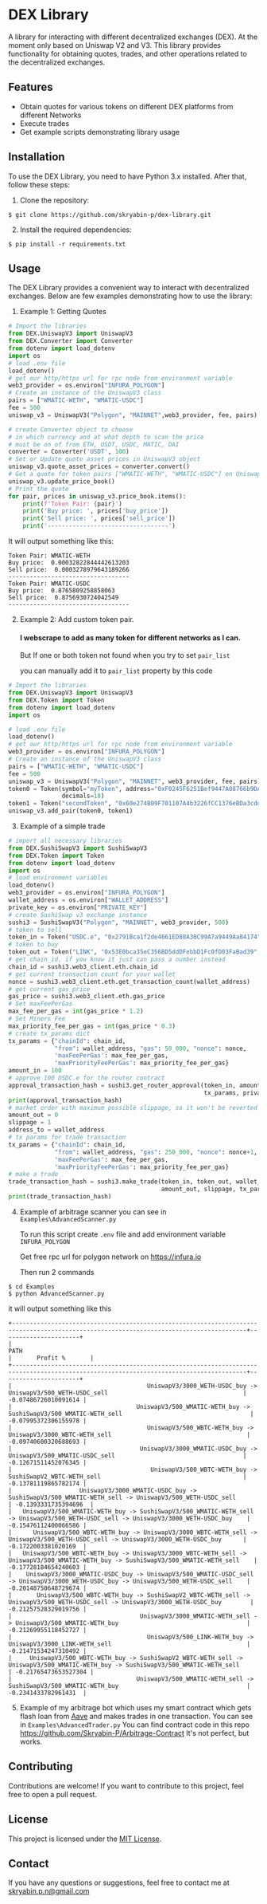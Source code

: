 # DEX Library

A library for interacting with different decentralized exchanges (DEX).
At the moment only based on Uniswap V2 and V3. 
This library provides functionality for obtaining quotes,
trades, and other operations related to the decentralized exchanges.

## Features

- Obtain quotes for various tokens on different DEX platforms from different Networks
- Execute trades
- Get example scripts demonstrating library usage

## Installation

To use the DEX Library, you need to have Python 3.x installed. After that, follow these steps:

1. Clone the repository:

```
$ git clone https://github.com/skryabin-p/dex-library.git
```

2. Install the required dependencies:

```
$ pip install -r requirements.txt
```

## Usage

The DEX Library provides a convenient way to interact with decentralized exchanges. Below are few examples demonstrating how to use the library:

1. Example 1: Getting Quotes

```python
# Import the libraries
from DEX.UniswapV3 import UniswapV3
from DEX.Converter import Converter
from dotenv import load_dotenv
import os
# load .env file
load_dotenv()
# get our http/https url for rpc node from environment variable
web3_provider = os.environ["INFURA_POLYGON"]
# Create an instance of the UniswapV3 class
pairs = ["WMATIC-WETH", "WMATIC-USDC"]
fee = 500
uniswap_v3 = UniswapV3("Polygon", "MAINNET",web3_provider, fee, pairs)

# create Converter object to choose 
# in which currency and at what depth to scan the price
# must be on of from ETH, USDT, USDC, MATIC, DAI
converter = Converter('USDT', 100)
# Set or Update quote asset prices in UniswapV3 object
uniswap_v3.quote_asset_prices = converter.convert()
# Get a quote for token pairs ["WMATIC-WETH", "WMATIC-USDC"] on Uniswap V3
uniswap_v3.update_price_book()
# Print the quote
for pair, prices in uniswap_v3.price_book.items():
    print(f'Token Pair: {pair}')
    print('Buy price: ', prices['buy_price'])
    print('Sell price: ', prices['sell_price'])
    print('----------------------------------')
```
It will output something like this: 
```
Token Pair: WMATIC-WETH
Buy price:  0.00032822844442613203
Sell price:  0.0003278979643189266
----------------------------------
Token Pair: WMATIC-USDC
Buy price:  0.8765809258858063
Sell price:  0.8756930724042549
----------------------------------
```


2. Example 2: Add custom token pair.

   #### I webscrape to add as many token for different networks as I can.

   But If one or both token not found when you try to set `pair_list`

    you can manually add it to `pair_list` property by this code

```python
# Import the libraries
from DEX.UniswapV3 import UniswapV3
from DEX.Token import Token
from dotenv import load_dotenv
import os

# load .env file
load_dotenv()
# get our http/https url for rpc node from environment variable
web3_provider = os.environ["INFURA_POLYGON"]
# Create an instance of the UniswapV3 class
pairs = ["WMATIC-WETH", "WMATIC-USDC"]
fee = 500
uniswap_v3 = UniswapV3("Polygon", "MAINNET", web3_provider, fee, pairs)
token0 = Token(symbol="myToken", address="0xF0245F6251Bef9447A08766b9DA2B07b28aD80B0",
               decimals=18)
token1 = Token("secondToken", "0x60e274B09F701107A4b3226fCC1376eBDa3cdd92", 6)
uniswap_v3.add_pair(token0, token1)
```
3. Example of a simple trade
```python
# import all necessary libraries
from DEX.SushiSwapV3 import SushiSwapV3
from DEX.Token import Token
from dotenv import load_dotenv
import os
# load environment variables
load_dotenv()
web3_provider = os.environ["INFURA_POLYGON"]
wallet_address = os.environ["WALLET_ADDRESS"]
private_key = os.environ["PRIVATE_KEY"]
# create SushiSwap v3 exchange instance
sushi3 = SushiSwapV3("Polygon", "MAINNET", web3_provider, 500)
# token to sell
token_in = Token("USDC.e", "0x2791Bca1f2de4661ED88A30C99A7a9449Aa84174", 6)
# token to buy
token_out = Token("LINK", "0x53E0bca35eC356BD5ddDFebbD1Fc0fD03FaBad39", 18)
# get chain_id, if you know it just can pass a number instead
chain_id = sushi3.web3_client.eth.chain_id
# get current transaction count for your wallet
nonce = sushi3.web3_client.eth.get_transaction_count(wallet_address)
# get current gas price
gas_price = sushi3.web3_client.eth.gas_price
# Set maxFeePerGas
max_fee_per_gas = int(gas_price * 1.2)
# Set Miners Fee
max_priority_fee_per_gas = int(gas_price * 0.3)
# create tx_params dict
tx_params = {"chainId": chain_id,
             "from": wallet_address, "gas": 50_000, "nonce": nonce,
             'maxFeePerGas': max_fee_per_gas,
             'maxPriorityFeePerGas': max_priority_fee_per_gas}
amount_in = 100
# approve 100 USDC.e for the router contract
approval_transaction_hash = sushi3.get_router_approval(token_in, amount_in,
                                                       tx_params, private_key)
print(approval_transaction_hash)
# market order with maximum possible slippage, so it won't be reverted
amount_out = 0
slippage = 1
address_to = wallet_address
# tx params for trade transaction
tx_params = {"chainId": chain_id,
             "from": wallet_address, "gas": 250_000, "nonce": nonce+1,
             'maxFeePerGas': max_fee_per_gas,
             'maxPriorityFeePerGas': max_priority_fee_per_gas}
# make a trade
trade_transaction_hash = sushi3.make_trade(token_in, token_out, wallet_address, amount_in,
                                           amount_out, slippage, tx_params, private_key)
print(trade_transaction_hash)
```
4. Example of arbitrage scanner you can see in `Examples\AdvancedScanner.py`

   To run this script create `.env` file and add environment variable `INFURA_POLYGON`
   
   Get free rpc url for polygon network on https://infura.io

   Then run 2 commands 
```
$ cd Examples
$ python AdvancedScanner.py
```
   it will output something like this 
   ```
   +----------------------------------------------------------------------------------------------------------------------------------------+----------------------+
|                                                                  PATH                                                                  |       Profit %       |
+----------------------------------------------------------------------------------------------------------------------------------------+----------------------+
|                                      UniswapV3/3000_WETH-USDC_buy -> UniswapV3/500_WETH-USDC_sell                                      | -0.07486726010091614 |
|                                   UniswapV3/500_WMATIC-WETH_buy -> SushiSwapV3/500_WMATIC-WETH_sell                                    | -0.07995372306155978 |
|                                      UniswapV3/500_WBTC-WETH_buy -> UniswapV3/3000_WBTC-WETH_sell                                      | -0.09740600320688693 |
|                                    UniswapV3/3000_WMATIC-USDC_buy -> UniswapV3/500_WMATIC-USDC_sell                                    | -0.12671511452076345 |
|                                       UniswapV3/500_WBTC-WETH_buy -> SushiSwapV2_WBTC-WETH_sell                                        | -0.13781119865782174 |
|                   UniswapV3/3000_WMATIC-USDC_buy -> SushiSwapV3/500_WMATIC-WETH_sell -> UniswapV3/500_WETH-USDC_sell                   | -0.1393331735394696  |
|   UniswapV3/500_WMATIC-WETH_buy -> SushiSwapV3/500_WMATIC-WETH_sell -> UniswapV3/500_WETH-USDC_sell -> UniswapV3/3000_WETH-USDC_buy    | -0.15476112400066586 |
|      UniswapV3/500_WBTC-WETH_buy -> UniswapV3/3000_WBTC-WETH_sell -> UniswapV3/500_WETH-USDC_sell -> UniswapV3/3000_WETH-USDC_buy      | -0.1722003381020169  |
|   UniswapV3/500_WBTC-WETH_buy -> UniswapV3/3000_WBTC-WETH_sell -> UniswapV3/500_WMATIC-WETH_buy -> SushiSwapV3/500_WMATIC-WETH_sell    | -0.17728184654240603 |
|    UniswapV3/3000_WMATIC-USDC_buy -> UniswapV3/500_WMATIC-USDC_sell -> UniswapV3/3000_WETH-USDC_buy -> UniswapV3/500_WETH-USDC_sell    | -0.20148750648729674 |
|       UniswapV3/500_WBTC-WETH_buy -> SushiSwapV2_WBTC-WETH_sell -> UniswapV3/500_WETH-USDC_sell -> UniswapV3/3000_WETH-USDC_buy        | -0.21257528329019756 |
|                                    UniswapV3/3000_WMATIC-WETH_sell -> UniswapV3/500_WMATIC-WETH_buy                                    | -0.21269955118452727 |
|                                      UniswapV3/500_LINK-WETH_buy -> UniswapV3/3000_LINK-WETH_sell                                      | -0.21471534247310492 |
|     UniswapV3/500_WBTC-WETH_buy -> SushiSwapV2_WBTC-WETH_sell -> UniswapV3/500_WMATIC-WETH_buy -> SushiSwapV3/500_WMATIC-WETH_sell     | -0.21765473653527304 |
|                                   UniswapV3/500_WMATIC-WETH_sell -> SushiSwapV3/500_WMATIC-WETH_buy                                    | -0.2341433782961431  |
   ```
5. Example of my arbitrage bot which uses my smart contract which gets flash loan from [Aave](https://aave.com/) and makes trades in one transaction.
   You can see in `Examples\AdvancedTrader.py`
   You can find contract code in this repo https://github.com/Skryabin-P/Arbitrage-Contract It's not perfect, but works.

## Contributing

Contributions are welcome! If you want to contribute to this project, feel free to open a pull request.

## License

This project is licensed under the [MIT License](https://opensource.org/licenses/MIT).

## Contact

If you have any questions or suggestions, feel free to contact me at skryabin.p.n@gmail.com